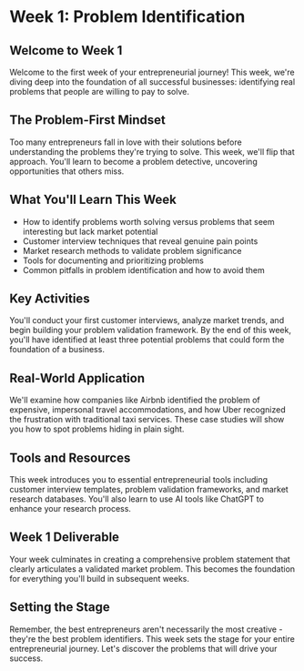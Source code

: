 # Week 1: Problem Identification

## Welcome to Week 1
Welcome to the first week of your entrepreneurial journey! This week, we're diving deep into the foundation of all successful businesses: identifying real problems that people are willing to pay to solve.

## The Problem-First Mindset
Too many entrepreneurs fall in love with their solutions before understanding the problems they're trying to solve. This week, we'll flip that approach. You'll learn to become a problem detective, uncovering opportunities that others miss.

## What You'll Learn This Week
- How to identify problems worth solving versus problems that seem interesting but lack market potential
- Customer interview techniques that reveal genuine pain points
- Market research methods to validate problem significance
- Tools for documenting and prioritizing problems
- Common pitfalls in problem identification and how to avoid them

## Key Activities
You'll conduct your first customer interviews, analyze market trends, and begin building your problem validation framework. By the end of this week, you'll have identified at least three potential problems that could form the foundation of a business.

## Real-World Application
We'll examine how companies like Airbnb identified the problem of expensive, impersonal travel accommodations, and how Uber recognized the frustration with traditional taxi services. These case studies will show you how to spot problems hiding in plain sight.

## Tools and Resources
This week introduces you to essential entrepreneurial tools including customer interview templates, problem validation frameworks, and market research databases. You'll also learn to use AI tools like ChatGPT to enhance your research process.

## Week 1 Deliverable
Your week culminates in creating a comprehensive problem statement that clearly articulates a validated market problem. This becomes the foundation for everything you'll build in subsequent weeks.

## Setting the Stage
Remember, the best entrepreneurs aren't necessarily the most creative - they're the best problem identifiers. This week sets the stage for your entire entrepreneurial journey. Let's discover the problems that will drive your success.
